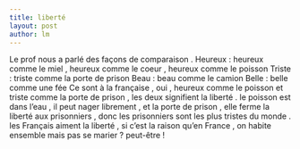 ```yaml
---
title: liberté 
layout: post
author: lm
---
```

<p>Le prof nous a parlé des façons de comparaison . Heureux : heureux comme le miel , heureux comme le coeur , heureux comme le poisson Triste : triste comme la porte de prison Beau : beau comme le camion Belle : belle comme une fée Ce sont à la française , oui , heureux comme le poisson et triste comme la porte de prison , les deux signifient la liberté . le poisson est dans l’eau , il peut nager librement , et la porte de prison , elle ferme la liberté aux prisonniers , donc les prisonniers sont les plus tristes du monde . les Français aiment la liberté , si c’est la raison qu’en France , on habite ensemble mais pas se marier ? peut-être ! </p>
